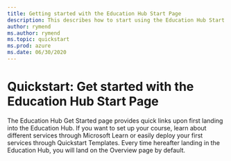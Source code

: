```yaml
---
title: Getting started with the Education Hub Start Page
description: This describes how to start using the Education Hub Start Page.
author: rymend
ms.author: rymend
ms.topic: quickstart
ms.prod: azure
ms.date: 06/30/2020
---
```


# Quickstart: Get started with the Education Hub Start Page
The Education Hub Get Started page provides quick links upon first landing into the Education Hub. If
you want to set up your course, learn about different services through Microsoft Learn or easily deploy
your first services through Quickstart Templates. Every time hereafter landing in the Education Hub,
you will land on the Overview page by default.

<!-- IMAGE>

## NEED A HEADING AND CONTENT FOR THE HEADING


## Next steps

> NEED CONTENT (education hub Overview page?)